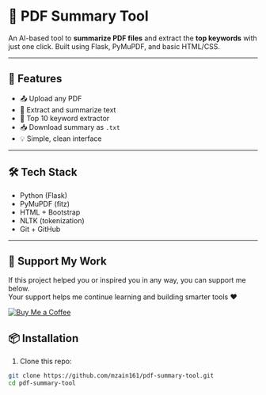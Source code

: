 # 📄 PDF Summary Tool

An AI-based tool to **summarize PDF files** and extract the **top keywords** with just one click. Built using Flask, PyMuPDF, and basic HTML/CSS.

---

## 🚀 Features

- 📤 Upload any PDF
- 📄 Extract and summarize text
- 🧠 Top 10 keyword extractor
- 📥 Download summary as `.txt`
- 💡 Simple, clean interface

---

## 🛠️ Tech Stack

- Python (Flask)
- PyMuPDF (fitz)
- HTML + Bootstrap
- NLTK (tokenization)
- Git + GitHub

---

## 🙌 Support My Work

If this project helped you or inspired you in any way, you can support me below.  
Your support helps me continue learning and building smarter tools ❤️

[![Buy Me a Coffee](https://img.shields.io/badge/☕%20Buy%20Me%20a%20Coffee-mzain161-FFDD00?style=for-the-badge&logo=buy-me-a-coffee&logoColor=black)](https://buymeacoffee.com/mzain161)

## 📦 Installation

1. Clone this repo:

```bash
git clone https://github.com/mzain161/pdf-summary-tool.git
cd pdf-summary-tool
